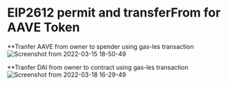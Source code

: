 # EIP2612 permit and transferFrom for AAVE Token

**Tranfer AAVE from owner to spender using gas-les transaction
![Screenshot from 2022-03-15 18-50-49](https://user-images.githubusercontent.com/76250660/158387158-711e996c-b55e-4dbf-9794-ea0f4d5989f5.png)

**Tranfer DAI from owner to contract using gas-les transaction
![Screenshot from 2022-03-18 16-29-49](https://user-images.githubusercontent.com/76250660/158991546-fb388757-8297-4a54-8ef7-26e71df47ed4.png)
